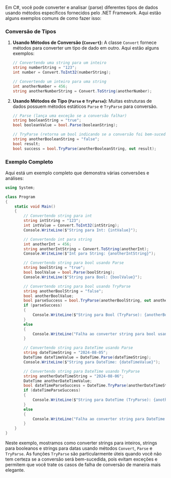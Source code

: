 Em C#, você pode converter e analisar (parse) diferentes tipos de dados usando métodos específicos fornecidos pelo .NET Framework. Aqui estão alguns exemplos comuns de como fazer isso:

### Conversão de Tipos

1. **Usando Métodos de Conversão (`Convert`):**
   A classe `Convert` fornece métodos para converter um tipo de dado em outro. Aqui estão alguns exemplos:

   ```csharp
   // Convertendo uma string para um inteiro
   string numberString = "123";
   int number = Convert.ToInt32(numberString);

   // Convertendo um inteiro para uma string
   int anotherNumber = 456;
   string anotherNumberString = Convert.ToString(anotherNumber);
   ```

2. **Usando Métodos de Tipo (`Parse` e `TryParse`):**
   Muitas estruturas de dados possuem métodos estáticos `Parse` e `TryParse` para conversão.

   ```csharp
   // Parse (lança uma exceção se a conversão falhar)
   string booleanString = "true";
   bool booleanValue = bool.Parse(booleanString);

   // TryParse (retorna um bool indicando se a conversão foi bem-sucedida)
   string anotherBooleanString = "false";
   bool result;
   bool success = bool.TryParse(anotherBooleanString, out result);
   ```

### Exemplo Completo

Aqui está um exemplo completo que demonstra várias conversões e análises:

```csharp
using System;

class Program
{
    static void Main()
    {
        // Convertendo string para int
        string intString = "123";
        int intValue = Convert.ToInt32(intString);
        Console.WriteLine($"String para Int: {intValue}");

        // Convertendo int para string
        int anotherInt = 456;
        string anotherIntString = Convert.ToString(anotherInt);
        Console.WriteLine($"Int para String: {anotherIntString}");

        // Convertendo string para bool usando Parse
        string boolString = "true";
        bool boolValue = bool.Parse(boolString);
        Console.WriteLine($"String para Bool: {boolValue}");

        // Convertendo string para bool usando TryParse
        string anotherBoolString = "false";
        bool anotherBoolValue;
        bool parseSuccess = bool.TryParse(anotherBoolString, out anotherBoolValue);
        if (parseSuccess)
        {
            Console.WriteLine($"String para Bool (TryParse): {anotherBoolValue}");
        }
        else
        {
            Console.WriteLine("Falha ao converter string para bool usando TryParse");
        }

        // Convertendo string para DateTime usando Parse
        string dateTimeString = "2024-08-05";
        DateTime dateTimeValue = DateTime.Parse(dateTimeString);
        Console.WriteLine($"String para DateTime: {dateTimeValue}");

        // Convertendo string para DateTime usando TryParse
        string anotherDateTimeString = "2024-08-06";
        DateTime anotherDateTimeValue;
        bool dateTimeParseSuccess = DateTime.TryParse(anotherDateTimeString, out anotherDateTimeValue);
        if (dateTimeParseSuccess)
        {
            Console.WriteLine($"String para DateTime (TryParse): {anotherDateTimeValue}");
        }
        else
        {
            Console.WriteLine("Falha ao converter string para DateTime usando TryParse");
        }
    }
}
```

Neste exemplo, mostramos como converter strings para inteiros, strings para booleanos e strings para datas usando métodos `Convert`, `Parse` e `TryParse`. As funções `TryParse` são particularmente úteis quando você não tem certeza se a conversão será bem-sucedida, pois evitam exceções e permitem que você trate os casos de falha de conversão de maneira mais elegante.